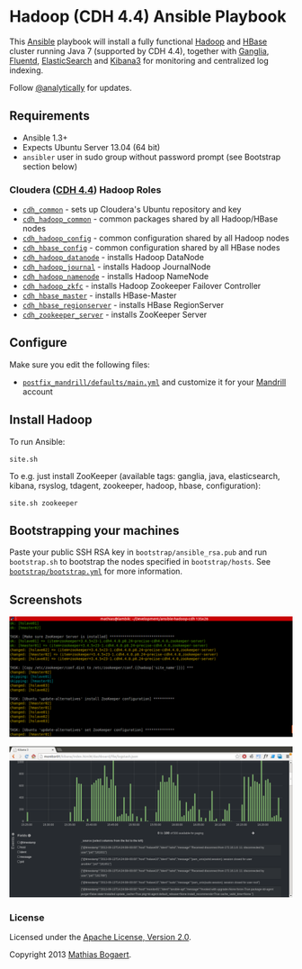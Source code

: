 Hadoop (CDH 4.4) Ansible Playbook
=================================

This [Ansible](http://www.ansibleworks.com/) playbook will install a fully functional [Hadoop](http://hadoop.apache.org/)
and [HBase](http://hbase.apache.org/) cluster running Java 7 (supported by CDH 4.4), together
with [Ganglia](http://ganglia.sourceforge.net/), [Fluentd](http://fluentd.org/), [ElasticSearch](http://www.elasticsearch.org/)
and [Kibana3](http://three.kibana.org/) for monitoring and centralized log indexing.

Follow [@analytically](http://twitter.com/analytically) for updates.

## Requirements

  - Ansible 1.3+
  - Expects Ubuntu Server 13.04 (64 bit)
  - `ansibler` user in sudo group without password prompt (see Bootstrap section below)

### Cloudera ([CDH 4.4](http://www.cloudera.com/content/support/en/documentation/cdh4-documentation/cdh4-documentation-v4-latest.html)) Hadoop Roles

  - [`cdh_common`](roles/cdh_common/) - sets up Cloudera's Ubuntu repository and key
  - [`cdh_hadoop_common`](roles/cdh_hadoop_cmmon/) - common packages shared by all Hadoop/HBase nodes
  - [`cdh_hadoop_config`](roles/cdh_hadoop_config/) - common configuration shared by all Hadoop nodes
  - [`cdh_hbase_config`](roles/cdh_hbase_config/) - common configuration shared by all HBase nodes
  - [`cdh_hadoop_datanode`](roles/cdh_hadoop_datanode/) - installs Hadoop DataNode
  - [`cdh_hadoop_journal`](roles/cdh_hadoop_journal/) - installs Hadoop JournalNode
  - [`cdh_hadoop_namenode`](roles/cdh_hadoop_namenode/) - installs Hadoop NameNode
  - [`cdh_hadoop_zkfc`](roles/cdh_hadoop_zkfc/) - installs Hadoop Zookeeper Failover Controller
  - [`cdh_hbase_master`](roles/cdh_hbase_master/) - installs HBase-Master
  - [`cdh_hbase_regionserver`](roles/cdh_hbase_regionserver/) - installs HBase RegionServer
  - [`cdh_zookeeper_server`](roles/cdh_zookeeper_server/) - installs ZooKeeper Server

## Configure

Make sure you edit the following files:

- [`postfix_mandrill/defaults/main.yml`](postfix_mandrill/defaults/main.yml) and customize it for your [Mandrill](http://mandrill.com/) account

## Install Hadoop

To run Ansible:

```
site.sh
```

To e.g. just install ZooKeeper (available tags: ganglia, java, elasticsearch, kibana, rsyslog, tdagent, zookeeper, hadoop, hbase, configuration):

```
site.sh zookeeper
```

## Bootstrapping your machines

Paste your public SSH RSA key in `bootstrap/ansible_rsa.pub` and run `bootstrap.sh` to bootstrap the nodes
specified in `bootstrap/hosts`. See [`bootstrap/bootstrap.yml`](`bootstrap/bootstrap.yml`) for more information.

## Screenshots

![zookeeper](images/zookeeper.png)

![kibana](images/kibana.png)

### License

Licensed under the [Apache License, Version 2.0](http://www.apache.org/licenses/LICENSE-2.0).

Copyright 2013 [Mathias Bogaert](mailto:mathias.bogaert@gmail.com).